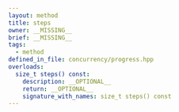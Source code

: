 ```yaml
---
layout: method
title: steps
owner: __MISSING__
brief: __MISSING__
tags:
  - method
defined_in_file: concurrency/progress.hpp
overloads:
  size_t steps() const:
    description: __OPTIONAL__
    return: __OPTIONAL__
    signature_with_names: size_t steps() const
---
```

